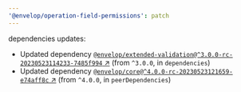 ```yaml
---
'@envelop/operation-field-permissions': patch
---
```


dependencies updates:

- Updated dependency
  [`@envelop/extended-validation@^3.0.0-rc-20230523114233-7485f994` ↗︎](https://www.npmjs.com/package/@envelop/extended-validation/v/3.0.0)
  (from `^3.0.0`, in `dependencies`)
- Updated dependency
  [`@envelop/core@^4.0.0-rc-20230523121659-e74aff8c` ↗︎](https://www.npmjs.com/package/@envelop/core/v/4.0.0)
  (from `^4.0.0`, in `peerDependencies`)
